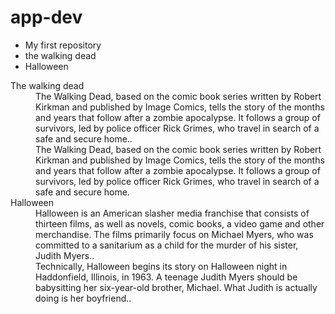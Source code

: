 # app-dev
- </h1>My first repository</h1>
- </h3>the walking dead</h3>
- </h3>Halloween</h3>
<dl>
  <dt>The walking dead</dt>
  <dd>The Walking Dead, based on the comic book series written by Robert Kirkman and published by Image Comics, tells the story of the months and years that follow after a zombie apocalypse. It follows a group of survivors, led by police officer Rick Grimes, who travel in search of a safe and secure home..</dd>
  <dd>The Walking Dead, based on the comic book series written by Robert Kirkman and published by Image Comics, tells the story of the months and years that follow after a zombie apocalypse. It follows a group of survivors, led by police officer Rick Grimes, who travel in search of a safe and secure home.<dd>
  <dt>Halloween</dt>
  <dd>Halloween is an American slasher media franchise that consists of thirteen films, as well as novels, comic books, a video game and other merchandise. The films primarily focus on Michael Myers, who was committed to a sanitarium as a child for the murder of his sister, Judith Myers.. </dd>
  <dd>Technically, Halloween begins its story on Halloween night in Haddonfield, Illinois, in 1963. A teenage Judith Myers should be babysitting her six-year-old brother, Michael. What Judith is actually doing is her boyfriend..</dd>
</dl>
